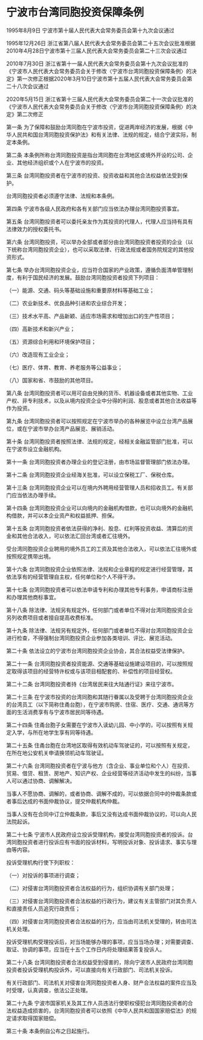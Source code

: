 # 宁波市台湾同胞投资保障条例

1995年8月9日 宁波市第十届人民代表大会常务委员会第十九次会议通过

1995年12月26日 浙江省第八届人民代表大会常务委员会第二十五次会议批准根据2010年4月28日宁波市第十三届人民代表大会常务委员会第二十三次会议通过

2010年7月30日 浙江省第十一届人民代表大会常务委员会第十九次会议批准的《宁波市人民代表大会常务委员会关于修改〈宁波市台湾同胞投资保障条例〉的决定》第一次修正根据2020年3月10日宁波市第十五届人民代表大会常务委员会第二十八次会议通过

2020年5月15日 浙江省第十三届人民代表大会常务委员会第二十一次会议批准的《宁波市人民代表大会常务委员会关于修改〈宁波市台湾同胞投资保障条例〉的决定》第二次修正



第一条 为了保障和鼓励台湾同胞在宁波市投资，促进两岸经济的发展，根据《中华人民共和国台湾同胞投资保护法》和有关法律、法规的规定，结合宁波实际，制定本条例。

第二条 本条例所称台湾同胞投资是指台湾同胞在台湾地区或境外开设的公司、企业、其他经济组织或个人在宁波市的投资。

第三条 台湾同胞投资者在宁波市的投资、投资收益和其他合法权益依法受到保护。

台湾同胞投资者必须遵守法律、法规和本条例。

第四条 宁波市各级人民政府和各有关部门应当依法办理台湾同胞投资事宜。

第五条 台湾同胞投资者可以委托亲友作为其投资的代理人，代理人应当持有具有法律效力的授权委托书。

第六条 台湾同胞投资，可以举办全部或者部分由台湾同胞投资者投资的企业（以下统称台湾同胞投资企业），也可以采取法律、行政法规或者国务院规定的其他投资形式。

第七条 举办台湾同胞投资企业，应当符合国家的产业政策，遵循负面清单管理制度，有利于国民经济的发展。鼓励台湾同胞投资者投资下列项目：

（一）能源、交通、码头等基础设施和重要原材料等基础工业；

（二）农业新技术、优良品种引进和农业综合开发；

（三）技术水平高、产品新颖、适应市场需求和增加出口的生产性项目；

（四）高新技术和新兴产业；

（五）资源综合利用和环境保护项目；

（六）改造现有工业企业；

（七）医疗、体育、教育、养老服务等公益事业；

（八）国家和省、市鼓励的其他项目。

第八条 台湾同胞投资者可以用可自由兑换的货币、机器设备或者其他实物、工业产权、非专利技术，以及从境内投资企业中分得的利润、股息或者其他合法收益等作为投资。

第九条 台湾同胞投资者可以按照规定在宁波市举办的各种展览中设立台湾产品展位，或在宁波市举办台湾产品展览、展销活动。

第十条 台湾同胞投资者按照法律、法规的规定，经相关金融监管部门批准，可以在宁波市设立金融机构。

第十一条 台湾同胞投资者办理企业的登记注册，由市场监督管理部门依法办理。

第十二条 台湾同胞投资企业经海关批准，可以设立保税工厂、保税仓库。

第十三条 台湾同胞投资企业可以在境内外聘用经营管理人员和招收员工。有关部门应当依法办理手续。

第十四条 台湾同胞投资企业可以向境内的金融机构借款，也可以向境外的金融机构借款，并可以本企业资产和权益抵押、担保。

第十五条 台湾同胞投资者依法获得的净利、股息、红利等投资收益、清算后的资金和其他合法收入，可以依法汇回台湾或者汇往境外。

受台湾同胞投资企业聘用的境外员工的工资及其他合法收入，可以依法汇往境外或按照规定携带出境。

第十六条 台湾同胞投资企业依照法律、法规和企业章程的规定进行经营管理，其依法享有的经营管理自主权，任何单位和个人不得干涉。

第十七条 台湾同胞投资者可以依法申请专利和办理其他专利事务，申请商标注册和办理其他商标事宜。

第十八条 除法律、法规另有规定外，任何部门或者单位不得对台湾同胞投资企业另列收费项目或者擅自提高收费标准。

第十九条 除法律、法规另有规定外，任何部门或者单位不得对台湾同胞投资企业进行检查，不得强制台湾同胞投资企业参加各类培训、评比、展览活动。

第二十条 依法设立的宁波市台湾同胞投资企业协会，其合法权益受法律保护。

第二十一条 台湾同胞投资者投资能源、交通等基础设施建设项目的，可以按照规定取得该项目的经营特许权或与该项目相配套的、补偿性的项目经营权。

第二十二条 台湾同胞投资者持《台湾居民来往大陆通行证》来往宁波市。

第二十三条 在宁波市投资的台湾同胞和其随行眷属以及受聘于台湾同胞投资企业的台湾员工（以下简称住甬台胞），在宁波市购房、住宿、医疗、交通、通讯等方面的生活消费享有与宁波市居民同等待遇。

第二十四条 住甬台胞子女需要在宁波市入读幼儿园、中小学的，可以按照有关规定入学，与所在地学生享有同等待遇。

第二十五条 住甬台胞在台湾地区取得有效机动车驾驶证的，可以按照有关规定，在所在地公安机关申请换领机动车驾驶证。

第二十六条 台湾同胞投资者在宁波与他方（含企业、事业单位和个人）在投资、贸易、借贷、租赁、房地产、知识产权、企业经营等经济活动中发生的纠纷，当事人可以通过协商、调解解决。

当事人不愿协商、调解的，或者协商、调解不成的，可以依据合同中的仲裁条款或者事后达成的书面仲裁协议，提交仲裁机构仲裁。

当事人没有在合同中订立仲裁条款，事后又没有达成书面仲裁协议的，可以向人民法院起诉。

第二十七条 宁波市人民政府设立投诉受理机构，接受台湾同胞投资者的投诉。台湾同胞投资者进行投诉应有书面的投诉材料，写明投诉对象、投诉请求、事实与理由等内容。

投诉受理机构行使下列职权：

（一）对投诉的事项进行调查；

（二）对侵害台湾同胞投资者合法权益的行为，组织协调有关部门处理；

（三）对侵害台湾同胞投资者合法权益的行政行为，建议有关主管部门对其负责人和直接责任人员追究行政责任；

（四）对侵害台湾同胞投资者合法权益的行为，应当由司法机关受理的，转由司法机关处理。

投诉受理机构受理投诉后，对当场能够办理的事项，应当当场办理；对需要调查、取证、协调的事项，应当在十五个工作日内将处理结果答复投诉人。

第二十八条 台湾同胞投资者合法权益受到侵害的，除向宁波市人民政府台湾同胞投资者投诉受理机构投诉外，可以直接向有关行政部门、司法机关投诉。

有关行政部门、司法机关对侵害台湾同胞投资者人身、财产合法权益的案件应当及时受理，认真调查，依法公正处理。

第二十九条 宁波市国家机关及其工作人员违法行使职权侵犯台湾同胞投资者的合法权益造成损害的，台湾同胞投资者可以依照《中华人民共和国国家赔偿法》的规定请求取得国家赔偿。

第三十条 本条例自公布之日起施行。
